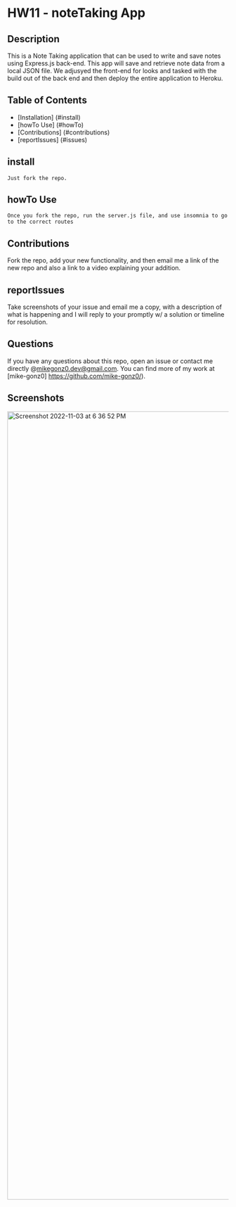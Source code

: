 # HW11 - noteTaking App
  
  ## Description
This is a Note Taking application that can be used to write and save notes using Express.js back-end. This app will save and retrieve note data from a local JSON file. We adjusyed the front-end for looks and tasked with the build out of the back end and then deploy the entire application to Heroku. 
  ## Table of Contents
  
  * [Installation] (#install)
  * [howTo Use] (#howTo)
  * [Contributions] (#contributions)
  * [reportIssues] (#issues)


  ## install
  ```
  Just fork the repo.
  ```

  ## howTo Use
  ```
  Once you fork the repo, run the server.js file, and use insomnia to go to the correct routes
  ```

  ## Contributions
  Fork the repo, add your new functionality, and then email me a link of the new repo and also a link to a video explaining your addition.

  ## reportIssues
  Take screenshots of your issue and email me a copy, with a description of what is happening and I will reply to your promptly w/ a solution or timeline for resolution. 

  ## Questions
  If you have any questions about this repo, open an issue or contact me directly @mikegonz0.dev@gmail.com. You can find more of my work at [mike-gonz0] https://github.com/mike-gonz0/).
  
  ## Screenshots
<img width="1792" alt="Screenshot 2022-11-03 at 6 36 52 PM" src="https://user-images.githubusercontent.com/98365942/199849042-daf5ef46-50d8-4438-addd-ca10016dad59.png">
